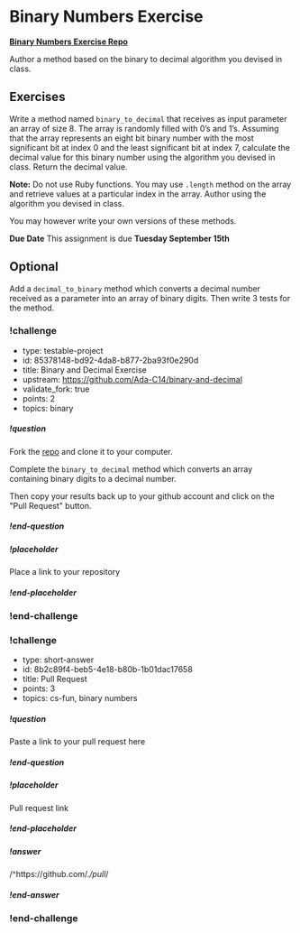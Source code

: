 # Binary Numbers Exercise


**[Binary Numbers Exercise Repo](https://github.com/ada-c14/binary-and-decimal)**

Author a method based on the binary to decimal algorithm you devised in class.

## Exercises

Write a method named `binary_to_decimal` that receives as input parameter an array of size 8. The array is randomly filled with 0’s and 1’s. Assuming that the array represents an eight bit binary number with the most significant bit at index 0 and the least significant bit at index 7, calculate the decimal value for this binary number using the algorithm you devised in class. Return the decimal value.

**Note:** Do not use Ruby functions. You may use `.length` method on the array and retrieve values at a particular index in the array. Author using the algorithm you devised in class.

You may however write your own versions of these methods.

**Due Date**  This assignment is due  **Tuesday September 15th**

## Optional

Add a `decimal_to_binary` method which converts a decimal number received as a parameter into an array of binary digits.  Then write 3 tests for the method.

<!-- >>>>>>>>>>>>>>>>>>>>>> BEGIN CHALLENGE >>>>>>>>>>>>>>>>>>>>>> -->
<!-- Replace everything in square brackets [] and remove brackets  -->

### !challenge

* type: testable-project
* id: 85378148-bd92-4da8-b877-2ba93f0e290d
* title: Binary and Decimal Exercise
* upstream: https://github.com/Ada-C14/binary-and-decimal
* validate_fork: true
* points: 2
* topics: binary

##### !question

Fork the [repo](https://github.com/Ada-C14/binary-and-decimal) and clone it to your computer.

Complete the `binary_to_decimal` method which converts an array containing binary digits to a decimal number.

Then copy your results back up to your github account and click on the "Pull Request" button.

##### !end-question

##### !placeholder

Place a link to your repository

##### !end-placeholder

<!-- other optional sections -->
<!-- !hint - !end-hint (markdown, users can see after a failed attempt) -->
<!-- !rubric - !end-rubric (markdown, instructors can see while scoring a checkpoint) -->
<!-- !explanation - !end-explanation (markdown, students can see after answering correctly) -->

### !end-challenge

<!-- ======================= END CHALLENGE ======================= -->

<!-- >>>>>>>>>>>>>>>>>>>>>> BEGIN CHALLENGE >>>>>>>>>>>>>>>>>>>>>> -->
<!-- Replace everything in square brackets [] and remove brackets  -->

### !challenge

* type: short-answer
* id: 8b2c89f4-beb5-4e18-b80b-1b01dac17658
* title: Pull Request
* points: 3
* topics: cs-fun, binary numbers

##### !question

Paste a link to your pull request here

##### !end-question

##### !placeholder

Pull request link

##### !end-placeholder

##### !answer

/^https:\/\/github.com\/.*\/pull*/

##### !end-answer

<!-- other optional sections -->
<!-- !hint - !end-hint (markdown, users can see after a failed attempt) -->
<!-- !rubric - !end-rubric (markdown, instructors can see while scoring a checkpoint) -->
<!-- !explanation - !end-explanation (markdown, students can see after answering correctly) -->

### !end-challenge

<!-- ======================= END CHALLENGE ======================= -->
